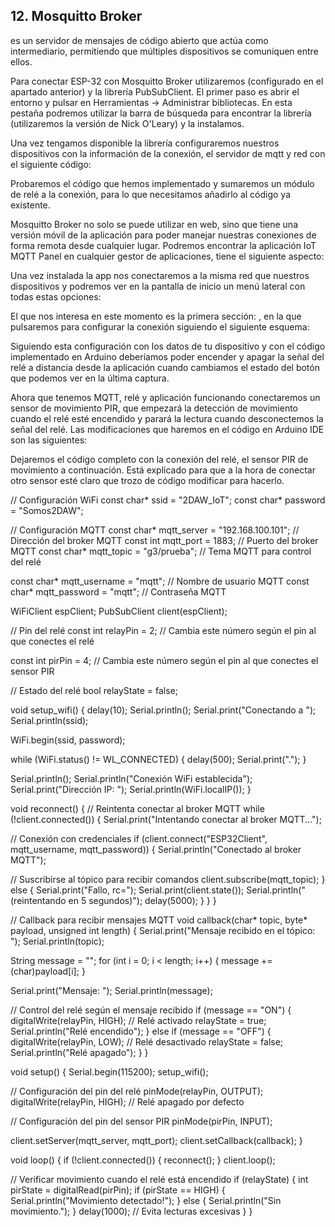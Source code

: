 ## 12. Mosquitto Broker ## 

es un servidor de mensajes de código abierto que actúa como intermediario,
permitiendo que múltiples dispositivos se comuniquen entre ellos.

Para conectar ESP-32 con Mosquitto Broker utilizaremos (configurado en el
apartado anterior) y la librería PubSubClient. El primer paso es abrir el entorno y pulsar en
Herramientas → Administrar bibliotecas. En esta pestaña podremos utilizar la barra de
búsqueda para encontrar la librería (utilizaremos la versión de Nick O'Leary) y la instalamos.

Una vez tengamos disponible la librería configuraremos nuestros dispositivos con la
información de la conexión, el servidor de mqtt y red con el siguiente código:


Probaremos el código que hemos implementado y sumaremos un módulo de relé a la
conexión, para lo que necesitamos añadirlo al código ya existente.


Mosquitto Broker no solo se puede utilizar en web, sino que tiene una versión móvil de la
aplicación para poder manejar nuestras conexiones de forma remota desde cualquier lugar.
Podremos encontrar la aplicación IoT MQTT Panel en cualquier gestor de aplicaciones, tiene
el siguiente aspecto:

Una vez instalada la app nos conectaremos a la misma red que nuestros dispositivos y
podremos ver en la pantalla de inicio un menú lateral con todas estas opciones:

El que nos interesa en este momento es la primera sección: , en la que
pulsaremos para configurar la conexión siguiendo el siguiente esquema:


Siguiendo esta configuración con los datos de tu dispositivo y con el código implementado en
Arduino deberíamos poder encender y apagar la señal del relé a distancia desde la aplicación
cuando cambiamos el estado del botón que podemos ver en la última captura.


Ahora que tenemos MQTT, relé y aplicación funcionando conectaremos un sensor de
movimiento PIR, que empezará la detección de movimiento cuando el relé esté encendido y
parará la lectura cuando desconectemos la señal del relé. Las modificaciones que haremos
en el código en Arduino IDE son las siguientes:

Dejaremos el código completo con la conexión del relé, el sensor PIR de movimiento a
continuación. Está explicado para que a la hora de conectar otro sensor esté claro que trozo
de código modificar para hacerlo.


// Configuración WiFi
const char* ssid = "2DAW_IoT";
const char* password = "Somos2DAW";

// Configuración MQTT
const char* mqtt_server = "192.168.100.101"; // Dirección del broker MQTT
const int mqtt_port = 1883; // Puerto del broker MQTT
const char* mqtt_topic = "g3/prueba"; // Tema MQTT para control del relé

const char* mqtt_username = "mqtt"; // Nombre de usuario MQTT
const char* mqtt_password = "mqtt"; // Contraseña MQTT

WiFiClient espClient;
PubSubClient client(espClient);

// Pin del relé
const int relayPin = 2; // Cambia este número según el pin al que conectes el relé

const int pirPin = 4; // Cambia este número según el pin al que conectes el sensor PIR

// Estado del relé
bool relayState = false;

void setup_wifi() {
delay(10);
Serial.println();
Serial.print("Conectando a ");
Serial.println(ssid);

WiFi.begin(ssid, password);

while (WiFi.status() != WL_CONNECTED) {
delay(500);
Serial.print(".");
}

Serial.println();
Serial.println("Conexión WiFi establecida");
Serial.print("Dirección IP: ");
Serial.println(WiFi.localIP());
}

void reconnect() {
// Reintenta conectar al broker MQTT
while (!client.connected()) {
Serial.print("Intentando conectar al broker MQTT...");

// Conexión con credenciales
if (client.connect("ESP32Client", mqtt_username, mqtt_password)) {
Serial.println("Conectado al broker MQTT");

// Suscribirse al tópico para recibir comandos
client.subscribe(mqtt_topic);
} else {
Serial.print("Fallo, rc=");
Serial.print(client.state());
Serial.println(" (reintentando en 5 segundos)");
delay(5000);
}
}
}


// Callback para recibir mensajes MQTT
void callback(char* topic, byte* payload, unsigned int length) {
Serial.print("Mensaje recibido en el tópico: ");
Serial.println(topic);

String message = "";
for (int i = 0; i < length; i++) {
message += (char)payload[i];
}

Serial.print("Mensaje: ");
Serial.println(message);

// Control del relé según el mensaje recibido
if (message == "ON") {
digitalWrite(relayPin, HIGH); // Relé activado
relayState = true;
Serial.println("Relé encendido");
} else if (message == "OFF") {
digitalWrite(relayPin, LOW); // Relé desactivado
relayState = false;
Serial.println("Relé apagado");
}
}

void setup() {
Serial.begin(115200);
setup_wifi();

// Configuración del pin del relé
pinMode(relayPin, OUTPUT);
digitalWrite(relayPin, HIGH); // Relé apagado por defecto

// Configuración del pin del sensor PIR
pinMode(pirPin, INPUT);

client.setServer(mqtt_server, mqtt_port);
client.setCallback(callback);
}

void loop() {
if (!client.connected()) {
reconnect();
}
client.loop();

// Verificar movimiento cuando el relé está encendido
if (relayState) {
int pirState = digitalRead(pirPin);
if (pirState == HIGH) {
Serial.println("Movimiento detectado!");
} else {
Serial.println("Sin movimiento.");
}
delay(1000); // Evita lecturas excesivas
}
}